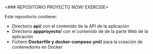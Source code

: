<### REPOSITORIO PROYECTO NOW! EXERCISE>

<p>Este repositorio contiene:</p>
<ul>
    <li>Directorio <b>api/</b> con el contenido de la API de la aplicación</li>
    <li>Directorio <b>appproyecto/</b> con el contenido de de la parte Web de la aplicación</li>
    <li>Fichero <b>Dockerfile y docker-compose.yml/</b> para la creación de contenedores en Docker</li>
</ul>
